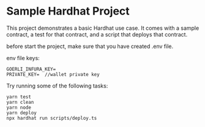 # Sample Hardhat Project

This project demonstrates a basic Hardhat use case. It comes with a sample contract, a test for that contract, and a script that deploys that contract.

before start the project, make sure that you have created .env file.

env file keys:
```
GOERLI_INFURA_KEY= 
PRIVATE_KEY=  //wallet private key
```

Try running some of the following tasks:

```shell
yarn test
yarn clean
yarn node
yarn deploy
npx hardhat run scripts/deploy.ts
```

